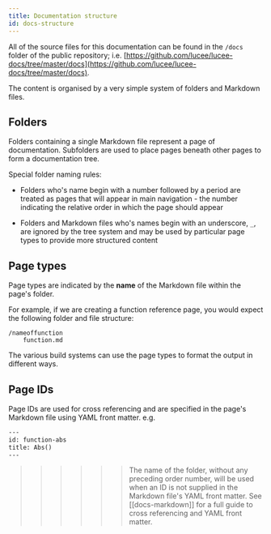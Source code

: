 ```yaml
---
title: Documentation structure
id: docs-structure
---
```


All of the source files for this documentation can be found in the `/docs` folder of the public repository; i.e. [https://github.com/lucee/lucee-docs/tree/master/docs](https://github.com/lucee/lucee-docs/tree/master/docs).

The content is organised by a very simple system of folders and Markdown files.

## Folders

Folders containing a single Markdown file represent a page of documentation. Subfolders are used to place pages beneath other pages to form a documentation tree. 

Special folder naming rules:

* Folders who's name begin with a number followed by a period are treated as pages that will appear in main navigation - the number indicating the relative order in which the page should appear

* Folders and Markdown files who's names begin with an underscore, `_`, are ignored by the tree system and may be used by particular page types to provide more structured content

## Page types

Page types are indicated by the **name** of the Markdown file within the page's folder. 

For example, if we are creating a function reference page, you would expect the following folder and file structure:

```
/nameoffunction
    function.md
```

The various build systems can use the page types to format the output in different ways.


## Page IDs

Page IDs are used for cross referencing and are specified in the page's Markdown file using YAML front matter. e.g.

```html
---
id: function-abs
title: Abs()
---
```

>>>>>> The name of the folder, without any preceding order number, will be used when an ID is not supplied in the Markdown file's YAML front matter.
See [[docs-markdown]] for a full guide to cross referencing and YAML front matter. 